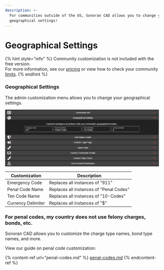 ```yaml
---
description: >-
  For communities outside of the US, Sonoran CAD allows you to change your CAD's
  geographical settings!
---
```


# Geographical Settings

{% hint style="info" %}
Community customization is not included with the free version.\
For more information, see our [pricing](../../pricing/faq/) or view how to check your community [limits](../getting-started/view-your-limits.md).
{% endhint %}

### Geographical Settings

The admin customization menu allows you to change your geographical settings.

![](<../../.gitbook/assets/image (106).png>)

| Customization       | Description                             |
| ------------------- | --------------------------------------- |
| Emergency Code      | Replaces all instances of "911"         |
| Penal Code Name     | Replaces all instances of "Penal Codes" |
| Ten Code Name       | Replaces all instances of "10-Codes"    |
| Currency Delimiter  | Replaces all instances of "$"           |

### For penal codes, my country does not use felony charges, bonds, etc.

Sonoran CAD allows you to customize the charge type names, bond type names, and more.

View our guide on penal code customization:

{% content-ref url="penal-codes.md" %}
[penal-codes.md](penal-codes.md)
{% endcontent-ref %}

